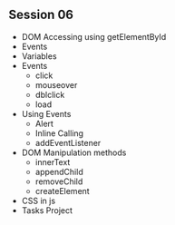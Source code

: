 ## Session 06
- DOM Accessing using getElementById
- Events
- Variables
- Events
  - click
  - mouseover
  - dblclick
  - load
- Using Events
  - Alert 
  - Inline Calling
  - addEventListener
- DOM Manipulation methods
  - innerText
  - appendChild
  - removeChild
  - createElement 
- CSS in js
- Tasks Project
